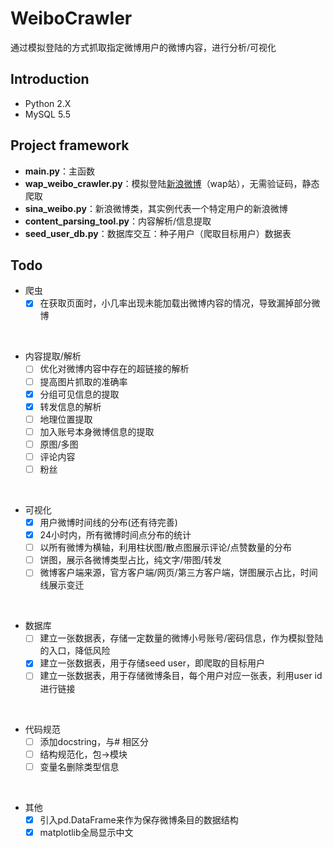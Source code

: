 # WeiboCrawler
通过模拟登陆的方式抓取指定微博用户的微博内容，进行分析/可视化

## Introduction
- Python 2.X
- MySQL 5.5

## Project framework
- **main.py**：主函数
- **wap_weibo_crawler.py**：模拟登陆[新浪微博](https://weibo.cn)（wap站），无需验证码，静态爬取
- **sina_weibo.py**：新浪微博类，其实例代表一个特定用户的新浪微博
- **content_parsing_tool.py**：内容解析/信息提取
- **seed_user_db.py**：数据库交互：种子用户（爬取目标用户）数据表

## Todo
- 爬虫
  - [x] 在获取页面时，小几率出现未能加载出微博内容的情况，导致漏掉部分微博
<br/>

- 内容提取/解析
  - [ ] 优化对微博内容中存在的超链接的解析
  - [ ] 提高图片抓取的准确率
  - [x] 分组可见信息的提取
  - [x] 转发信息的解析
  - [ ] 地理位置提取
  - [ ] 加入账号本身微博信息的提取
  - [ ] 原图/多图
  - [ ] 评论内容
  - [ ] 粉丝
<br/>

- 可视化
  - [x] 用户微博时间线的分布(还有待完善)
  - [x] 24小时内，所有微博时间点分布的统计
  - [ ] 以所有微博为横轴，利用柱状图/散点图展示评论/点赞数量的分布
  - [ ] 饼图，展示各微博类型占比，纯文字/带图/转发
  - [ ] 微博客户端来源，官方客户端/网页/第三方客户端，饼图展示占比，时间线展示变迁
<br/>

- 数据库
  - [ ] 建立一张数据表，存储一定数量的微博小号账号/密码信息，作为模拟登陆的入口，降低风险
  - [x] 建立一张数据表，用于存储seed user，即爬取的目标用户
  - [ ] 建立一张数据表，用于存储微博条目，每个用户对应一张表，利用user id进行链接
<br/>

- 代码规范
  - [ ] 添加docstring，与# 相区分
  - [ ] 结构规范化，包->模块
  - [ ] 变量名删除类型信息
<br/>

- 其他
  - [x] 引入pd.DataFrame来作为保存微博条目的数据结构
  - [x] matplotlib全局显示中文
